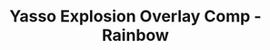 ---
layout: default
category: bts
tags: ["arduino","audio","cinder"]
video: "https://player.vimeo.com/video/227436143?badge=0&amp;autopause=0&amp;player_id=0&amp;app_id=72231"
title: "Yasso Explosion Overlay Comp - Rainbow"
thumbnail: "https://i.vimeocdn.com/video/647251326_295x166.jpg?r=pad"
---
